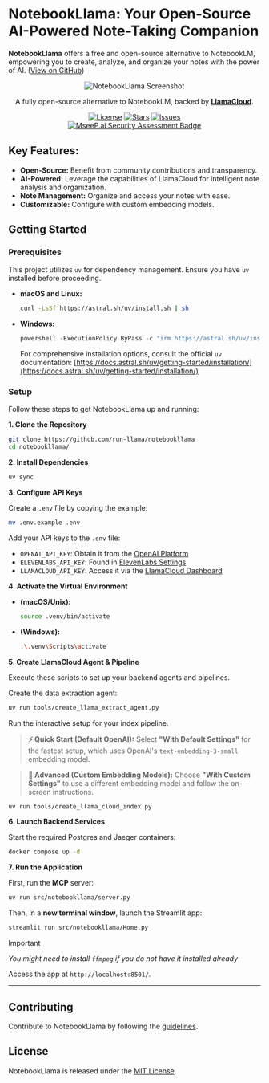 # NotebookLlama: Your Open-Source AI-Powered Note-Taking Companion

**NotebookLlama** offers a free and open-source alternative to NotebookLM, empowering you to create, analyze, and organize your notes with the power of AI. ([View on GitHub](https://github.com/run-llama/notebookllama))

<p align="center">
  <img src="https://github.com/user-attachments/assets/7e9cca45-8a4c-4dfa-98d2-2cef147422f2" alt="NotebookLlama Screenshot">
</p>

<p align="center">
  A fully open-source alternative to NotebookLM, backed by <a href="https://cloud.llamaindex.ai?utm_source=demo&utm_medium=notebookLM"><strong>LlamaCloud</strong></a>.
</p>

<p align="center">
    <a href="https://github.com/run-llama/notebookllama/blob/main/LICENSE"><img alt="License" src="https://img.shields.io/github/license/run-llama/notebookllama?color=blue"></a>
    <a href="https://github.com/run-llama/notebookllama/stargazers"><img alt="Stars" src="https://img.shields.io/github/stars/run-llama/notebookllama?color=yellow"></a>
    <a href="https://github.com/run-llama/notebookllama/issues"><img alt="Issues" src="https://img.shields.io/github/issues/run-llama/notebookllama?color=orange"></a>
    <br>
    <a href="https://mseep.ai/app/run-llama-notebookllama"><img alt="MseeP.ai Security Assessment Badge" src="https://mseep.net/pr/run-llama-notebookllama-badge.png"></a>
</p>

## Key Features:

*   **Open-Source:** Benefit from community contributions and transparency.
*   **AI-Powered:** Leverage the capabilities of LlamaCloud for intelligent note analysis and organization.
*   **Note Management:**  Organize and access your notes with ease.
*   **Customizable:** Configure with custom embedding models.

## Getting Started

### Prerequisites

This project utilizes `uv` for dependency management. Ensure you have `uv` installed before proceeding.

*   **macOS and Linux:**

    ```bash
    curl -LsSf https://astral.sh/uv/install.sh | sh
    ```

*   **Windows:**

    ```powershell
    powershell -ExecutionPolicy ByPass -c "irm https://astral.sh/uv/install.ps1 | iex"
    ```

    For comprehensive installation options, consult the official `uv` documentation: [https://docs.astral.sh/uv/getting-started/installation/](https://docs.astral.sh/uv/getting-started/installation/)

### Setup

Follow these steps to get NotebookLlama up and running:

**1. Clone the Repository**

```bash
git clone https://github.com/run-llama/notebookllama
cd notebookllama/
```

**2. Install Dependencies**

```bash
uv sync
```

**3. Configure API Keys**

Create a `.env` file by copying the example:

```bash
mv .env.example .env
```

Add your API keys to the `.env` file:

*   `OPENAI_API_KEY`:  Obtain it from the [OpenAI Platform](https://platform.openai.com/api-keys)
*   `ELEVENLABS_API_KEY`: Found in [ElevenLabs Settings](https://elevenlabs.io/app/settings/api-keys)
*   `LLAMACLOUD_API_KEY`: Access it via the [LlamaCloud Dashboard](https://cloud.llamaindex.ai?utm_source=demo&utm_medium=notebookLM)

**4. Activate the Virtual Environment**

*   **(macOS/Unix):**

    ```bash
    source .venv/bin/activate
    ```

*   **(Windows):**

    ```bash
    .\.venv\Scripts\activate
    ```

**5. Create LlamaCloud Agent & Pipeline**

Execute these scripts to set up your backend agents and pipelines.

Create the data extraction agent:

```bash
uv run tools/create_llama_extract_agent.py
```

Run the interactive setup for your index pipeline.

> **⚡ Quick Start (Default OpenAI):**  Select **"With Default Settings"** for the fastest setup, which uses OpenAI's `text-embedding-3-small` embedding model.

> **🧠 Advanced (Custom Embedding Models):** Choose **"With Custom Settings"** to use a different embedding model and follow the on-screen instructions.

```bash
uv run tools/create_llama_cloud_index.py
```

**6. Launch Backend Services**

Start the required Postgres and Jaeger containers:

```bash
docker compose up -d
```

**7. Run the Application**

First, run the **MCP** server:

```bash
uv run src/notebookllama/server.py
```

Then, in a **new terminal window**, launch the Streamlit app:

```bash
streamlit run src/notebookllama/Home.py
```

> [!IMPORTANT]
>
> _You might need to install `ffmpeg` if you do not have it installed already_

Access the app at `http://localhost:8501/`.

---

## Contributing

Contribute to NotebookLlama by following the [guidelines](./CONTRIBUTING.md).

## License

NotebookLlama is released under the [MIT License](./LICENSE).